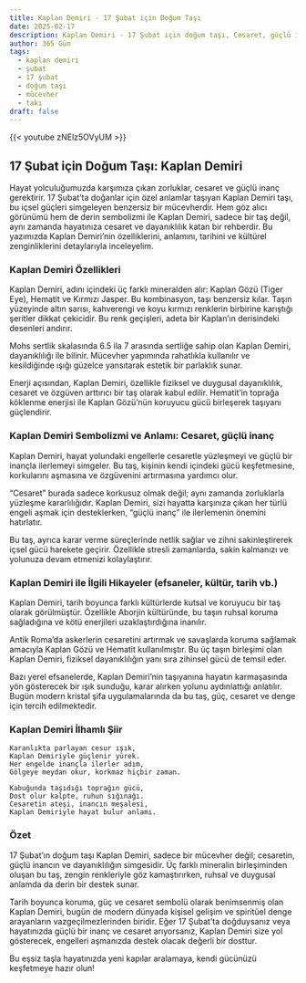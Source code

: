 ```yaml
---
title: Kaplan Demiri - 17 Şubat için Doğum Taşı
date: 2025-02-17
description: Kaplan Demiri - 17 Şubat için doğum taşı, Cesaret, güçlü inanç sembolü. Bu özel taşın derin anlamını öğrenin.
author: 365 Gün
tags:
  - kaplan demiri
  - şubat
  - 17 şubat
  - doğum taşı
  - mücevher
  - takı
draft: false
---
```


{{< youtube zNElz5OVyUM >}}

## 17 Şubat için Doğum Taşı: Kaplan Demiri

Hayat yolculuğumuzda karşımıza çıkan zorluklar, cesaret ve güçlü inanç gerektirir. 17 Şubat’ta doğanlar için özel anlamlar taşıyan Kaplan Demiri taşı, bu içsel güçleri simgeleyen benzersiz bir mücevherdir. Hem göz alıcı görünümü hem de derin sembolizmi ile Kaplan Demiri, sadece bir taş değil, aynı zamanda hayatınıza cesaret ve dayanıklılık katan bir rehberdir. Bu yazımızda Kaplan Demiri’nin özelliklerini, anlamını, tarihini ve kültürel zenginliklerini detaylarıyla inceleyelim.

### Kaplan Demiri Özellikleri

Kaplan Demiri, adını içindeki üç farklı mineralden alır: Kaplan Gözü (Tiger Eye), Hematit ve Kırmızı Jasper. Bu kombinasyon, taşı benzersiz kılar. Taşın yüzeyinde altın sarısı, kahverengi ve koyu kırmızı renklerin birbirine karıştığı şeritler dikkat çekicidir. Bu renk geçişleri, adeta bir Kaplan’ın derisindeki desenleri andırır.

Mohs sertlik skalasında 6.5 ila 7 arasında sertliğe sahip olan Kaplan Demiri, dayanıklılığı ile bilinir. Mücevher yapımında rahatlıkla kullanılır ve kesildiğinde ışığı güzelce yansıtarak estetik bir parlaklık sunar.

Enerji açısından, Kaplan Demiri, özellikle fiziksel ve duygusal dayanıklılık, cesaret ve özgüven arttırıcı bir taş olarak kabul edilir. Hematit’in toprağa köklenme enerjisi ile Kaplan Gözü’nün koruyucu gücü birleşerek taşıyanı güçlendirir.

### Kaplan Demiri Sembolizmi ve Anlamı: Cesaret, güçlü inanç

Kaplan Demiri, hayat yolundaki engellerle cesaretle yüzleşmeyi ve güçlü bir inançla ilerlemeyi simgeler. Bu taş, kişinin kendi içindeki gücü keşfetmesine, korkularını aşmasına ve özgüvenini artırmasına yardımcı olur.

“Cesaret” burada sadece korkusuz olmak değil; aynı zamanda zorluklarla yüzleşme kararlılığıdır. Kaplan Demiri, sizi hayatta karşınıza çıkan her türlü engeli aşmak için desteklerken, “güçlü inanç” ile ilerlemenin önemini hatırlatır.

Bu taş, ayrıca karar verme süreçlerinde netlik sağlar ve zihni sakinleştirerek içsel gücü harekete geçirir. Özellikle stresli zamanlarda, sakin kalmanızı ve yolunuza devam etmenizi kolaylaştırır.

### Kaplan Demiri ile İlgili Hikayeler (efsaneler, kültür, tarih vb.)

Kaplan Demiri, tarih boyunca farklı kültürlerde kutsal ve koruyucu bir taş olarak görülmüştür. Özellikle Aborjin kültüründe, bu taşın ruhsal koruma sağladığına ve kötü enerjileri uzaklaştırdığına inanılır.

Antik Roma’da askerlerin cesaretini artırmak ve savaşlarda koruma sağlamak amacıyla Kaplan Gözü ve Hematit kullanılmıştır. Bu üç taşın birleşimi olan Kaplan Demiri, fiziksel dayanıklılığın yanı sıra zihinsel gücü de temsil eder.

Bazı yerel efsanelerde, Kaplan Demiri’nin taşıyanına hayatın karmaşasında yön gösterecek bir ışık sunduğu, karar alırken yolunu aydınlattığı anlatılır. Bugün modern kristal şifa uygulamalarında da bu taş, güç, cesaret ve denge için tercih edilmektedir.

### Kaplan Demiri İlhamlı Şiir

```
Karanlıkta parlayan cesur ışık,
Kaplan Demiriyle güçlenir yürek.
Her engelde inançla ilerler adım,
Gölgeye meydan okur, korkmaz hiçbir zaman.

Kabuğunda taşıdığı toprağın gücü,
Dost olur kalpte, ruhun sığınağı.
Cesaretin ateşi, inancın meşalesi,
Kaplan Demiriyle hayat bulur anlamı.
```

### Özet

17 Şubat’ın doğum taşı Kaplan Demiri, sadece bir mücevher değil; cesaretin, güçlü inancın ve dayanıklılığın simgesidir. Üç farklı mineralin birleşiminden oluşan bu taş, zengin renkleriyle göz kamaştırırken, ruhsal ve duygusal anlamda da derin bir destek sunar.

Tarih boyunca koruma, güç ve cesaret sembolü olarak benimsenmiş olan Kaplan Demiri, bugün de modern dünyada kişisel gelişim ve spiritüel denge arayanların vazgeçilmezlerinden biridir. Eğer 17 Şubat’ta doğduysanız veya hayatınızda güçlü bir inanç ve cesaret arıyorsanız, Kaplan Demiri size yol gösterecek, engelleri aşmanızda destek olacak değerli bir dosttur.

Bu eşsiz taşla hayatınızda yeni kapılar aralamaya, kendi gücünüzü keşfetmeye hazır olun!